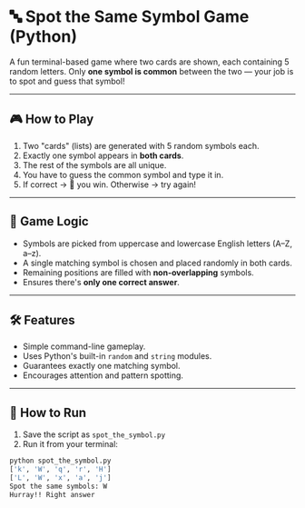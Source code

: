 # 🔤 Spot the Same Symbol Game (Python)

A fun terminal-based game where two cards are shown, each containing 5 random letters. Only **one symbol is common** between the two — your job is to spot and guess that symbol!

---

## 🎮 How to Play

1. Two "cards" (lists) are generated with 5 random symbols each.
2. Exactly one symbol appears in **both cards**.
3. The rest of the symbols are all unique.
4. You have to guess the common symbol and type it in.
5. If correct → 🎉 you win. Otherwise → try again!

---

## 🧠 Game Logic

- Symbols are picked from uppercase and lowercase English letters (A–Z, a–z).
- A single matching symbol is chosen and placed randomly in both cards.
- Remaining positions are filled with **non-overlapping** symbols.
- Ensures there's **only one correct answer**.

---

## 🛠 Features

- Simple command-line gameplay.
- Uses Python's built-in `random` and `string` modules.
- Guarantees exactly one matching symbol.
- Encourages attention and pattern spotting.

---

## 🚀 How to Run

1. Save the script as `spot_the_symbol.py`
2. Run it from your terminal:

```bash
python spot_the_symbol.py
['k', 'W', 'q', 'r', 'H']
['L', 'W', 'x', 'a', 'j']
Spot the same symbols: W
Hurray!! Right answer


